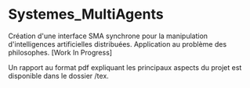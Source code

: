 # Systemes_MultiAgents
Création d'une interface SMA synchrone pour la manipulation d'intelligences artificielles distribuées. Application au problème des philosophes. [Work In Progress]

Un rapport au format pdf expliquant les principaux aspects du projet est disponible dans le dossier /tex.
